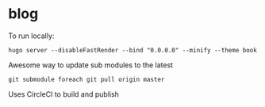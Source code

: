 # blog

To run locally:

```
hugo server --disableFastRender --bind "0.0.0.0" --minify --theme book
```

Awesome way to update sub modules to the latest

```
git submodule foreach git pull origin master
```

Uses CircleCI to build and publish
